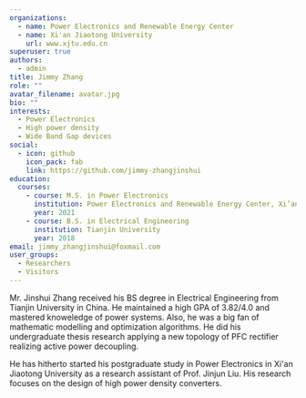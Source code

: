 ```yaml
---
organizations:
  - name: Power Electronics and Renewable Energy Center
  - name: Xi'an Jiaotong University
    url: www.xjtu.edu.cn
superuser: true
authors:
  - admin
title: Jimmy Zhang
role: ""
avatar_filename: avatar.jpg
bio: ""
interests:
  - Power Electronics
  - High power density
  - Wide Band Gap devices
social:
  - icon: github
    icon_pack: fab
    link: https://github.com/jimmy-zhangjinshui
education:
  courses:
    - course: M.S. in Power Electronics
      institution: Power Electronics and Renewable Energy Center, Xi’an Jiaotong University
      year: 2021
    - course: B.S. in Electrical Engineering
      institution: Tianjin University
      year: 2018
email: jimmy_zhangjinshui@foxmail.com
user_groups:
  - Researchers
  - Visitors
---
```

Mr. Jinshui Zhang received his BS degree in Electrical Engineering from Tianjin University in China. He maintained a high GPA of 3.82/4.0 and mastered knoweledge of power systems. Also, he was a big fan of mathematic modelling and optimization algorithms. He did his undergraduate thesis research applying a new topology of PFC rectifier realizing active power decoupling. 

He has hitherto started his postgraduate study in Power Electronics in Xi'an Jiaotong University as a research assistant of Prof. Jinjun Liu. His research focuses on the design of high power density converters. 
